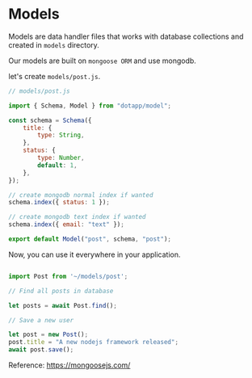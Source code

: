 # Models

Models are data handler files that works with database collections and created in `models` directory.

Our models are built on `mongoose ORM` and use mongodb.

let's create `models/post.js`.

```javascript
// models/post.js

import { Schema, Model } from "dotapp/model";

const schema = Schema({
    title: {
        type: String,
    },
    status: {
        type: Number,
        default: 1,
    },
});

// create mongodb normal index if wanted
schema.index({ status: 1 });

// create mongodb text index if wanted
schema.index({ email: "text" });

export default Model("post", schema, "post");
```

Now, you can use it everywhere in your application.

``` javascript

import Post from '~/models/post';

// Find all posts in database

let posts = await Post.find();

// Save a new user

let post = new Post();
post.title = "A new nodejs framework released";
await post.save();

```

Reference: https://mongoosejs.com/
